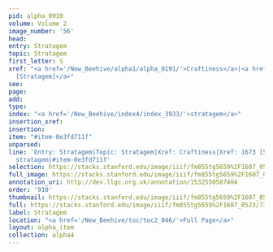 ```yaml
---
pid: alpha_0910
volume: Volume 2
image_number: '56'
head: 
entry: Stratagem
topic: Stratagem
first_letter: S
xref: "<a href='/New_Beehive/alpha1/alpha_0191/'>Craftiness</a>|<a href='/New_Beehive/toc/toc2_329/'>1673
  [Stratagem]</a>"
see: 
page: 
add: 
type: 
index: "<a href='/New_Beehive/index4/index_3933/'>stratagem</a>"
insertion_xref: 
insertion: 
item: "#item-0e3fd711f"
unparsed: 
line: 'Entry: Stratagem|Topic: Stratagem|Xref: Craftiness|Xref: 1673 [Stratagem]|Index:
  stratagem|#item-0e3fd711f'
selection: https://stacks.stanford.edu/image/iiif/fm855tg5659%2F1607_0523/730,174,3038,547/full/0/default.jpg
full_image: https://stacks.stanford.edu/image/iiif/fm855tg5659%2F1607_0523/full/full/0/default.jpg
annotation_uri: http://dev.llgc.org.uk/annotation/1532550587404
order: '910'
thumbnail: https://stacks.stanford.edu/image/iiif/fm855tg5659%2F1607_0523/730,174,600,180/250,/0/default.jpg
full: https://stacks.stanford.edu/image/iiif/fm855tg5659%2F1607_0523/730,174,3038,547/full/0/default.jpg
label: Stratagem
location: "<a href='/New_Beehive/toc/toc2_046/'>Full Page</a>"
layout: alpha_item
collection: alpha4
---
```

